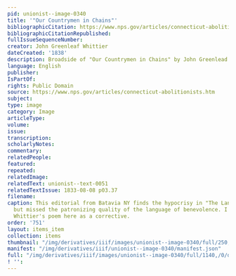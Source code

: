 ```yaml
---
pid: unionist--image-0340
title: '"Our Countrymen in Chains"'
bibliographicCitation: https://www.nps.gov/articles/connecticut-abolitionists.htm
bibliographicCitationRepublished: 
fullIssueSequenceNumber: 
creator: John Greenleaf Whittier
dateCreated: '1838'
description: Broadside of "Our Countrymen in Chains" by John Greenlead Whittier
language: English
publisher: 
IsPartOf: 
rights: Public Domain
source: https://www.nps.gov/articles/connecticut-abolitionists.htm
subject: 
type: image
category: Image
articleType: 
volume: 
issue: 
transcription: 
scholarlyNotes: 
commentary: 
relatedPeople: 
featured: 
repeated: 
relatedImage: 
relatedText: unionist--text-0051
relatedTextIssue: 1833-08-08 p03.37
filename: 
caption: This editorial from Batavia NY finds the hypocrisy in "The Land of the Free,"
  but missed the patronizing quality of the language of benevolence. I have included
  Whittier's poem here as a corrective.
order: '751'
layout: items_item
collection: items
thumbnail: "/img/derivatives/iiif/images/unionist--image-0340/full/250,/0/default.jpg"
manifest: "/img/derivatives/iiif/unionist--image-0340/manifest.json"
full: "/img/derivatives/iiif/images/unionist--image-0340/full/1140,/0/default.jpg"
! '': 
---
```

